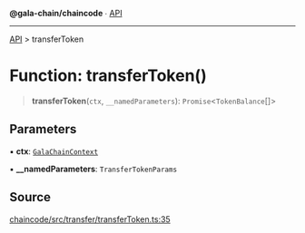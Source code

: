 **@gala-chain/chaincode** ∙ [API](../exports.md)

***

[API](../exports.md) > transferToken

# Function: transferToken()

> **transferToken**(`ctx`, `__namedParameters`): `Promise`\<`TokenBalance`[]\>

## Parameters

▪ **ctx**: [`GalaChainContext`](../classes/GalaChainContext.md)

▪ **\_\_namedParameters**: `TransferTokenParams`

## Source

[chaincode/src/transfer/transferToken.ts:35](https://github.com/GalaChain/sdk/blob/bcbbb18/chaincode/src/transfer/transferToken.ts#L35)

